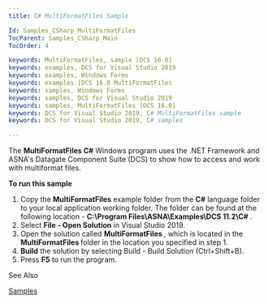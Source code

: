 ```yaml
---
title: C# MultiFormatFiles Sample

Id: Samples_CSharp_MultiFormatFiles
TocParent: Samples_CSharp_Main
TocOrder: 4

keywords: MultiFormatFiles, sample [DCS 16.0]
keywords: examples, DCS for Visual Studio 2019
keywords: examples, Windows Forms
keywords: examples [DCS 16.0 MultiFormatFiles
keywords: samples, Windows Forms
keywords: samples, DCS for Visual Studio 2019
keywords: samples, MultiFormatFiles [DCS 16.0]
keywords: DCS for Visual Studio 2019, C# MultiFormatFiles sample
keywords: DCS for Visual Studio 2019, C# samples

---
```


The **MultiFormatFiles C#** Windows program uses the .NET Framework and ASNA's Datagate Component Suite (DCS) to show how to access and work with multiformat files. 

**To run this sample** 

1. Copy the **MultiFormatFiles** example folder from the **C#** 
                                language folder to your local application working folder.  The folder can
                                be found at the following location - **C:\Program Files\ASNA\Examples\DCS
                                    11.2\C#** .
2. Select **File - Open Solution** 
                                in Visual Studio 2019.
3. Open the solution called **<strong>MultiFormatFiles** </strong>,
                                which is located in the **<strong>MultiFormatFiles** </strong>folder
                                in the location you specified in step 1.
4. **Build** 
                                the solution by selecting Build - Build Solution (Ctrl+Shift+B).
5. Press **F5**  to run the program.

See Also

[Samples](Samples_Main.html)
